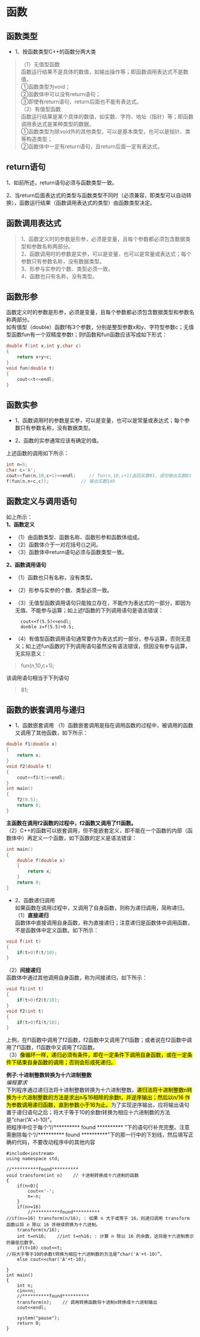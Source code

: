 # 函数

## 函数类型
- 1、按函数类型C++的函数分两大类
>（1）无值型函数  
函数运行结果不是具体的数值，如输出操作等；即函数调用表达式不是数值。  
①函数类型为void；  
②函数体中可以没有return语句；  
③即使有return语句，return后面也不能有表达式。  
（2）有值型函数  
函数运行结果是某个具体的数值，如实数、字符、地址（指针）等；即函数调用表达式是某种类型的数据。  
①函数类型为除void外的其他类型，可以是基本类型，也可以是指针、类等构造类型；  
②函数体中一定有return语句，且return后面一定有表达式。  

## return语句  
1、如前所述，return语句必须与函数类型一致。  

2、当return后面表达式的类型与函数类型不同时（必须兼容，即类型可以自动转换），函数运行结果（函数调用表达式的类型）由函数类型决定。  

## 函数调用表达式  
>1、函数定义时的参数是形参，必须是变量，且每个参数都必须包含数据类型和参数名称两部分。  
2、函数调用时的参数是实参，可以是变量，也可以是常量或表达式；每个参数只有参数名称，没有数据类型。  
3、形参与实参的个数、类型必须一致。  
4、函数也只有名称，没有类型。  


## 函数形参  
函数定义时的参数是形参，必须是变量，且每个参数都必须包含数据类型和参数名称两部分。  
如有值型（double）函数f有3个参数，分别是整型参数x和y、字符型参数c；无值型函数fun有一个双精度参数t；则f函数和fun函数应该写成如下形式：  
```cpp
double f(int x,int y,char c)
{
    return x+y+c;
}
void fun(double t)
{
    cout<<t<<endl;
}
```
## 函数实参  
- 1、函数调用时的参数是实参，可以是变量，也可以是常量或表达式；每个参数只有参数名称，没有数据类型。  

- 2、函数的实参通常应该有确定的值。  

上述函数的调用如下所示：
```cpp
int n=5;
char c='A';
cout<<fun(n,10,c+1)<<endl;     // fun(n,10,c+1)返回实数81，语句输出实数81
f(fun(n,n+c,c));            // 输出实数140
```
## 函数定义与调用语句
如上所示：  
**1、函数定义**  
- （1）由函数类型、函数名称、函数形参和函数体组成。  
- （2）函数体介于一对花括号{}之间。  
- （3）函数体中return语句必须与函数类型一致。  

**2、函数调用语句**  
- （1）函数也只有名称，没有类型。  
- （2）形参与实参的个数、类型必须一致。  
- （3）无值型函数调用语句只能独立存在，不能作为表达式的一部分，即因为无值、不能参与运算；如上述f函数的下列调用语句是语法错误：  
    
        cout<<f(5.5)<<endl;
        donble z=f(5.5)+0.5;

- （4）有值型函数调用语句通常要作为表达式的一部分，参与运算，否则无意义；如上述fun函数的下列调用语句虽然没有语法错误，但因没有参与运算，无实际意义：  
>fun(n,10,c+1);   

该调用语句相当于下列语句  
>81;

## 函数的嵌套调用与递归  
- 1、函数嵌套调用
（1）函数嵌套调用是指在调用函数的过程中，被调用的函数又调用了其他函数，如下所示：
```cpp
double f1(double x)
{
    return x;
}
void f2(double t)
{
    cout<<f1(t)<<endl;
}
int main()
{
    f2(0.5);
    return 0;
}
```
**主函数在调用f2函数的过程中，f2函数又调用了f1函数。**  
（2）C++的函数可以嵌套调用，但不能嵌套定义，即不能在一个函数的内部（函数体中）再定义一个函数，如下函数的定义是语法错误：  
```cpp
int main()
{
    double f(double x)
    {
        return x;
    }
    return 0;
}
```
- 2、函数递归调用  
如果函数在调用过程中，又调用了自身函数，则称为递归调用，简称递归。  
（1）**直接递归**  
函数体中直接调用自身函数，称为直接递归；注意递归是函数体中调用函数，不是函数体中定义函数。如下所示：  
```cpp
void f(int t)
{
    if(t>0)f(t/10);     
}
```
（2）**间接递归**  
函数体中通过其他调用自身函数，称为间接递归，如下所示：  
```cpp
void f1(int t)
{
    if(t>0)f2(t/10);
}
void f2(int t)
{
    if(t>0)f1(t/10);
}
```
上例，在f1函数中调用了f2函数，f2函数中又调用了f1函数；或者说在f2函数中调用了f1函数，f1函数中又调用了f2函数。  
（3）<mark>像循环一样，递归必须有条件，即在一定条件下调用自身函数，或在一定条件下结束自身函数的调用；否则会形成死递归。</mark>  

**例子:十进制整数转换为十六进制整数**  
*编程要求*  
下列程序通过递归法将十进制整数转换为十六进制整数。<mark>递归法将十进制整数n转换为十六进制整数的方法是求出n与16相除的余数t，并逆序输出；然后以n/16 作为参数调用递归函数，直到参数小于16为止。</mark>为了实现逆序输出，应将输出语句置于递归语句之后；将大于等于10的余数t转换为相应十六进制数的方法是“char('A'+t-10)”。  
把程序中位于每个“//********** found ********** ”下的语句行补充完整。注意需删除每个“//********** found **********”下的那一行中的下划线，然后填写正确的代码，不要改动程序中的其他内容  

```cpp{.line-numbers}
#include<iostream>
using namespace std;

//**********found**********
void transform(int n)    // 十进制转换成十六进制的函数
{
	if(n<0){
		cout<<'-';
		n=-n;
	}
	if(n>=16)
		//**********found**********
//if(n>=16) transform(n/16); : 如果 n 大于或等于 16，则递归调用 transform 函数以将 n 除以 16 并继续转换为十六进制。
	transform(n/16);        
	int t=n%16;    //int t=n%16; : 计算 n 除以 16 的余数，这将是十六进制表示的最低位数字。
	if(t<10) cout<<t;
//将大于等于10的余数t转换为相应十六进制数的方法是“char('A'+t-10)”。
	else cout<<char('A'+t-10);
	
}
int main()
{
	int n;
	cin>>n;
	//**********found**********
	transform(n);    // 调用转换函数将十进制n转换成十六进制输出
	cout<<endl;
	
	system("pause");
	return 0;
}
```
